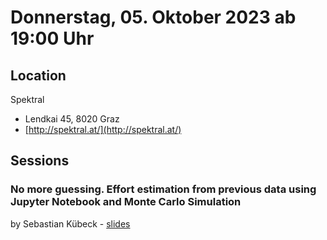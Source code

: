 # Donnerstag, 05. Oktober 2023 ab 19:00 Uhr

## Location

Spektral

- Lendkai 45, 8020 Graz
- [http://spektral.at/](http://spektral.at/)

## Sessions

### No more guessing. Effort estimation from previous data using Jupyter Notebook and Monte Carlo Simulation

by Sebastian Kübeck - [slides](https://github.com/sebastian-kuebeck/jupyter-estimation)
